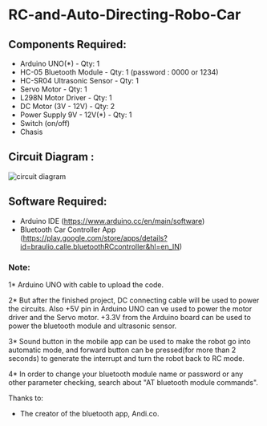 # RC-and-Auto-Directing-Robo-Car

## Components Required:

- Arduino UNO(*) - Qty: 1
- HC-05 Bluetooth Module - Qty: 1 (password : 0000 or 1234)
- HC-SR04 Ultrasonic Sensor - Qty: 1
- Servo Motor - Qty: 1
- L298N Motor Driver - Qty: 1
- DC Motor (3V - 12V) - Qty: 2
- Power Supply 9V - 12V(*) - Qty: 1
- Switch (on/off)
- Chasis

## Circuit Diagram :

<img src="https://github.com/Yedhubooshan/autonomous-car/blob/master/Simulation%20diagram.JPG?raw=true" alt = "circuit diagram" />

## Software Required:
- Arduino IDE (https://www.arduino.cc/en/main/software)
- Bluetooth Car Controller App (https://play.google.com/store/apps/details?id=braulio.calle.bluetoothRCcontroller&hl=en_IN)

### Note:
1* Arduino UNO with cable to upload the code.

2* But after the finished project, DC connecting cable will be used to power the circuits. Also +5V pin in Arduino UNO can ve used to power the motor driver and the Servo motor. +3.3V from the Arduino board can be used to power the bluetooth module and ultrasonic sensor.

3* Sound button in the mobile app can be used to make the robot go into automatic mode, and forward button can be pressed(for more than 2 seconds) to generate the interrupt and turn the robot back to RC mode.

4* In order to change your bluetooth module name or password or any other parameter checking, search about "AT bluetooth module commands". 

Thanks to:
- The creator of the bluetooth app, Andi.co.
